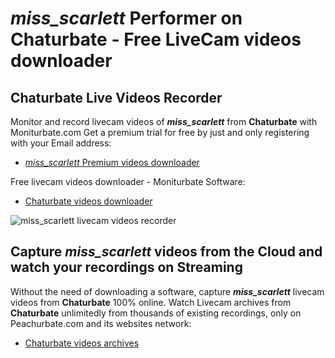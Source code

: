 # _miss_scarlett_ Performer on Chaturbate - Free LiveCam videos downloader

## Chaturbate Live Videos Recorder

Monitor and record livecam videos of **_miss_scarlett_** from **Chaturbate** with Moniturbate.com
Get a premium trial for free by just and only registering with your Email address:
* [_miss_scarlett_ Premium videos downloader](https://moniturbate.com/request-demo-licence-key.html)

Free livecam videos downloader - Moniturbate Software:
* [Chaturbate videos downloader](https://moniturbate.com/moniturbate-download-software.html)

![_miss_scarlett_ livecam videos recorder](https://peachurnet.com/templates/moniturbate-software.png)


## Capture _miss_scarlett_ videos from the Cloud and watch your recordings on Streaming

Without the need of downloading a software, capture **_miss_scarlett_** livecam videos from **Chaturbate** 100% online.
Watch Livecam archives from **Chaturbate** unlimitedly from thousands of existing recordings, only on Peachurbate.com and its websites network:
* [Chaturbate videos archives](https://peachurnet.com/)